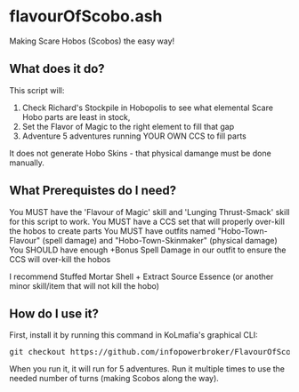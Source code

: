 # flavourOfScobo.ash
Making Scare Hobos (Scobos) the easy way!

What does it do?
----------------
This script will:
1) Check Richard's Stockpile in Hobopolis to see what elemental Scare Hobo parts are least in stock,
2) Set the Flavor of Magic to the right element to fill that gap
3) Adventure 5 adventures running YOUR OWN CCS to fill parts

It does not generate Hobo Skins - that physical damange must be done manually.

What Prerequistes do I need?
----------------------------
You MUST have the 'Flavour of Magic' skill and 'Lunging Thrust-Smack' skill for this script to work.
You MUST have a CCS set that will properly over-kill the hobos to create parts
You MUST have outfits named "Hobo-Town-Flavour" (spell damage) and "Hobo-Town-Skinmaker" (physical damage)
You SHOULD have enough +Bonus Spell Damage in our outfit to ensure the CCS will over-kill the hobos

I recommend Stuffed Mortar Shell + Extract Source Essence (or another minor skill/item that will not kill the hobo)

How do I use it?
----------------
First, install it by running this command in KoLmafia's graphical CLI:

<pre>
git checkout https://github.com/infopowerbroker/FlavourOfScobo.git release
</pre>

When you run it, it will run for 5 adventures. Run it multiple times to use the needed number of turns (making Scobos along the way).
